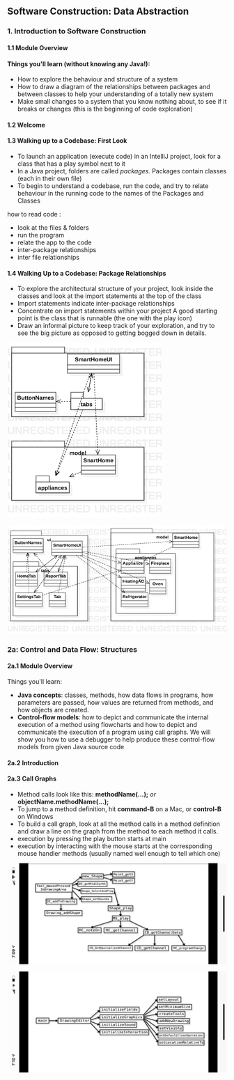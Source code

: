 ## Software Construction: Data Abstraction

### 1. Introduction to Software Construction

#### 1.1 Module Overview

#### **Things you'll learn (without knowing any Java!):**

- How to explore the behaviour and structure of a system
- How to draw a diagram of the relationships between packages and between classes to help your understanding of a totally new system
- Make small changes to a system that you know nothing about, to see if it breaks or changes (this is the beginning of code exploration)

#### 1.2  Welcome

#### 1.3  Walking up to a Codebase: First Look

- To launch an application (execute code) in an IntelliJ project, look for a class that has a play symbol next to it 
- In a Java project, folders are called *packages.* Packages contain classes (each in their own file)  
- To begin to understand a codebase, run the code, and try to relate behaviour in the running code to the names of the Packages and Classes

how to read code :

- look at the files & folders
- run the program
- relate the app to the code 
- inter-package relationships
- inter file relationships

#### 1.4 Walking Up to a Codebase: Package Relationships  

- To explore the architectural structure of your project, look inside the classes and look at the import statements at the top of the class
- Import statements indicate inter-package relationships
- Concentrate on import statements within your project
  A good starting point is the class that is runnable (the one with the play icon)  
- Draw an informal picture to keep track of your exploration, and try to see the big picture as opposed to getting bogged down in details.



![packagediagram](packagediagram-8285554.png)

![claasdiagram](claasdiagram-8285612.png)

### 2a: Control and Data Flow: Structures

#### 2a.1 Module Overview

 Things you'll learn:

- **Java concepts**: classes, methods, how data flows in programs, how parameters are passed, how values are returned from methods, and how objects are created.
- **Control-flow models**: how to depict and communicate the internal execution of a method using flowcharts and how to depict and communicate the execution of a program using call graphs.  We will show you how to use a debugger to help produce these control-flow models from given Java source code

#### 2a.2 Introduction

#### 2a.3 Call Graphs

- Method calls look like this: **methodName(...);** *or* **objectName.methodName(...);**
- To jump to a method definition, hit **command-B** on a Mac, or **control-B** on Windows
- To build a call graph, look at all the method calls in a method definition and draw a line on the graph from the method to each method it calls.
- execution by pressing the play button starts at main
- execution by interacting with the mouse starts at the corresponding mouse handler methods (usually named well enough to tell which one)

![IMG_3597](IMG_3597.PNG)



![IMG_3599](IMG_3599-8890019.PNG)

